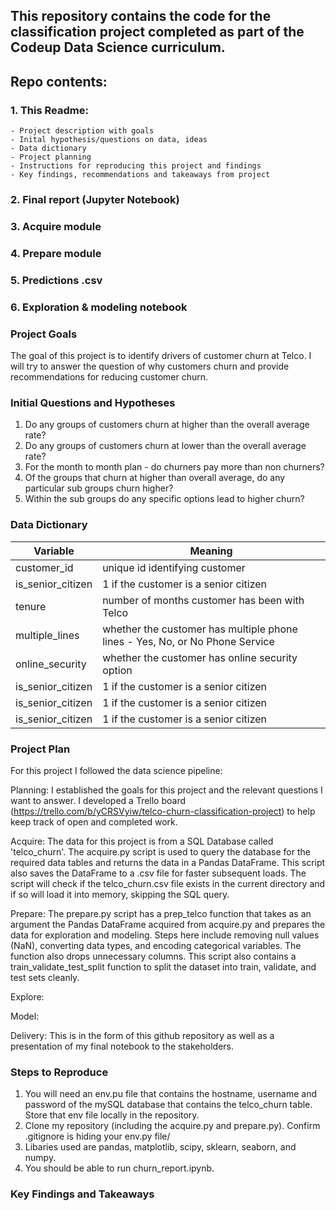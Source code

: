 ## This repository contains the code for the classification project completed as part of the Codeup Data Science curriculum. 

## Repo contents:
### 1. This Readme:
    - Project description with goals
    - Inital hypothesis/questions on data, ideas
    - Data dictionary
    - Project planning
    - Instructions for reproducing this project and findings
    - Key findings, recommendations and takeaways from project
### 2. Final report (Jupyter Notebook)
### 3. Acquire module
### 4. Prepare module
### 5. Predictions .csv
### 6. Exploration & modeling notebook

### Project Goals

The goal of this project is to identify drivers of customer churn at Telco. I will try to answer the question of why customers churn and provide recommendations for reducing customer churn.

### Initial Questions and Hypotheses

1. Do any groups of customers churn at higher than the overall average rate?
2. Do any groups of customers churn at lower than the overall average rate?
3. For the month to month plan - do churners pay more than non churners? 
4. Of the groups that churn at higher than overall average, do any particular sub groups churn higher?
5. Within the sub groups do any specific options lead to higher churn?

### Data Dictionary

| Variable    | Meaning     |
| ----------- | ----------- |
| customer_id    |  unique id identifying customer          |
| is_senior_citizen           |  1 if the customer is a senior citizen           |
| tenure    |  number of months customer has been with Telco      |
| multiple_lines           |  whether the customer has multiple phone lines - Yes, No, or No Phone Service|
| online_security    |  whether the customer has online security option         |
| is_senior_citizen           |  1 if the customer is a senior citizen           || customer_id    |  unique id identifying customer          |
| is_senior_citizen           |  1 if the customer is a senior citizen           || customer_id    |  unique id identifying customer          |
| is_senior_citizen           |  1 if the customer is a senior citizen           |

### Project Plan

For this project I followed the data science pipeline:

Planning: I established the goals for this project and the relevant questions I want to answer. I developed a Trello board (https://trello.com/b/yCRSVyiw/telco-churn-classification-project) to help keep track of open and completed work.

Acquire: The data for this project is from a SQL Database called 'telco_churn'. The acquire.py script is used to query the database for the required data tables and returns the data in a Pandas DataFrame. This script also saves the DataFrame to a .csv file for faster subsequent loads. The script will check if the telco_churn.csv file exists in the current directory and if so will load it into memory, skipping the SQL query.

Prepare: The prepare.py script has a prep_telco function that takes as an argument the Pandas DataFrame acquired from acquire.py and prepares the data for exploration and modeling. Steps here include removing null values (NaN), converting data types, and encoding categorical variables. The function also drops unnecessary columns. This script also contains a train_validate_test_split function to split the dataset into train, validate, and test sets cleanly.

Explore: 

Model:

Delivery: This is in the form of this github repository as well as a presentation of my final notebook to the stakeholders.

### Steps to Reproduce

1. You will need an env.pu file that contains the hostname, username and password of the mySQL database that contains the telco_churn table. Store that env file locally in the repository. 
2. Clone my repository (including the acquire.py and prepare.py). Confirm .gitignore is hiding your env.py file/
3. Libaries used are pandas, matplotlib, scipy, sklearn, seaborn, and numpy.
4. You should be able to run churn_report.ipynb.

### Key Findings and Takeaways